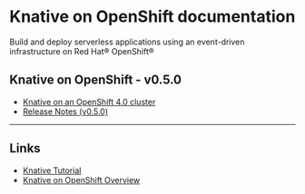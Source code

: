 # Knative on OpenShift documentation


Build and deploy serverless applications using an event-driven infrastructure on Red Hat® OpenShift®


## Knative on OpenShift - v0.5.0
* [Knative on an OpenShift 4.0 cluster](versions/v050/knative-v050-OCP-4x.md)
* [Release Notes (v0.5.0)](versions/v050/rn-knative-v050-OCP-4x.md)

--------------
## Links
* [Knative Tutorial](https://redhat-developer-demos.github.io/knative-tutorial)
* [Knative on OpenShift Overview](https://www.openshift.com/learn/topics/knative)
